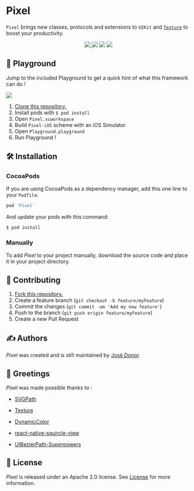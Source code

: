 # Pixel

`Pixel` brings new classes, protocols and extensions to `UIKit` and [`Texture`](https://github.com/TextureGroup/Texture) to boost your productivity.
<p align="center">
	<a href="https://swift.org">
        <img src="https://img.shields.io/badge/Swift-4.2-orange.svg" />
    </a>
    <a>
        <img src="https://img.shields.io/badge/platform-iOS-lightgrey.svg" />
    </a>
    <a>
          <img src="https://img.shields.io/github/release/iDonJose/Pixel.svg" />
    </a>
    <a href="https://cocoapods.org/pods/Pixel">
          <img src="https://img.shields.io/cocoapods/v/Pixel.svg" />
    </a>
</p>


## 🎲 Playground

Jump to the included Playground to get a quick hint of what this framework can do !

![](https://github.com/iDonJose/Pixel/raw/master/Meta/Playground.gif)

 1. [Clone this repository.](https://github.com/idonjose/Pixel/archive/master.zip)
 1. Install pods with `$ pod install`
 1. Open `Pixel.xcworkspace`
 1. Build `Pixel-iOS` scheme with an iOS Simulator
 1. Open `Playground.playground`
 1. Run Playground !


## 🛠 Installation

### CocoaPods

If you are using CocoaPods as a dependency manager, add this one line to your `Podfile`:

```ruby
pod 'Pixel'
```

And update your pods with this command:

```bash
$ pod install
```

### Manually

To add *Pixel* to your project manually, download the source code and place it in your project directory.


## 👋 Contributing

1. [Fork this repository.](https://github.com/idonjose/Pixel/fork)
1. Create a feature branch (`git checkout -b feature/myFeature`)
1. Commit the changes (`git commit -am 'Add my new feature'`)
1. Push to the branch (`git push origin feature/myFeature`)
1. Create a new Pull Request


## ✍️ Authors
*Pixel* was created and is still maintained by [José Donor](donor.develop@gmail.com).

## 👏 Greetings
*Pixel* was made possible thanks to :
- [SVGPath](https://github.com/timrwood/SVGPath)
- [Texture](https://github.com/TextureGroup/Texture)

- [DynamicColor](https://github.com/yannickl/DynamicColor/blob/master/Sources/HSL.swift)
- [react-native-squircle-view](https://github.com/everdrone/react-native-squircle-view/blob/master/ios/RNSquircleView.swift)
- [UIBezierPath-Superpowers](https://github.com/ImJCabus/UIBezierPath-Superpowers)

## 📃 License
*Pixel* is released under an Apache 2.0 license. See [License](https://github.com/idonjose/Pixel/blob/master/LICENSE) for more information.
